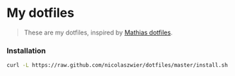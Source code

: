 # My dotfiles

> These are my dotfiles, inspired by [Mathias dotfiles](https://github.com/mathiasbynens/dotfiles).

### Installation

```bash
curl -L https://raw.github.com/nicolaszwier/dotfiles/master/install.sh | bash
```
